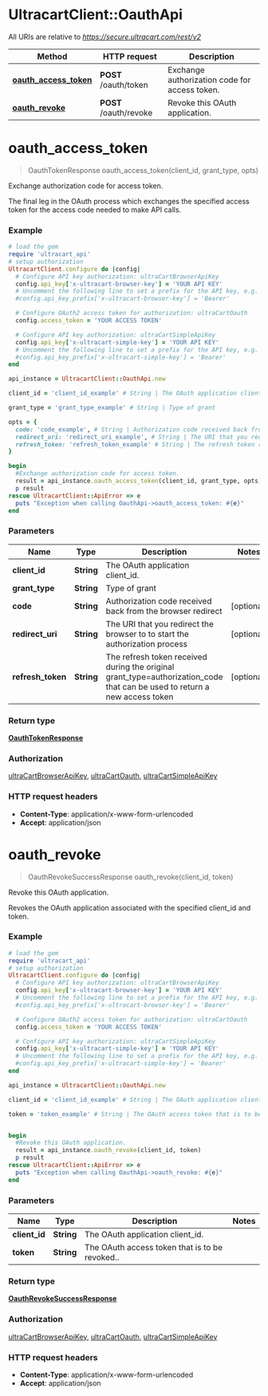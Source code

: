 # UltracartClient::OauthApi

All URIs are relative to *https://secure.ultracart.com/rest/v2*

Method | HTTP request | Description
------------- | ------------- | -------------
[**oauth_access_token**](OauthApi.md#oauth_access_token) | **POST** /oauth/token | Exchange authorization code for access token.
[**oauth_revoke**](OauthApi.md#oauth_revoke) | **POST** /oauth/revoke | Revoke this OAuth application.


# **oauth_access_token**
> OauthTokenResponse oauth_access_token(client_id, grant_type, opts)

Exchange authorization code for access token.

The final leg in the OAuth process which exchanges the specified access token for the access code needed to make API calls. 

### Example
```ruby
# load the gem
require 'ultracart_api'
# setup authorization
UltracartClient.configure do |config|
  # Configure API key authorization: ultraCartBrowserApiKey
  config.api_key['x-ultracart-browser-key'] = 'YOUR API KEY'
  # Uncomment the following line to set a prefix for the API key, e.g. 'Bearer' (defaults to nil)
  #config.api_key_prefix['x-ultracart-browser-key'] = 'Bearer'

  # Configure OAuth2 access token for authorization: ultraCartOauth
  config.access_token = 'YOUR ACCESS TOKEN'

  # Configure API key authorization: ultraCartSimpleApiKey
  config.api_key['x-ultracart-simple-key'] = 'YOUR API KEY'
  # Uncomment the following line to set a prefix for the API key, e.g. 'Bearer' (defaults to nil)
  #config.api_key_prefix['x-ultracart-simple-key'] = 'Bearer'
end

api_instance = UltracartClient::OauthApi.new

client_id = 'client_id_example' # String | The OAuth application client_id.

grant_type = 'grant_type_example' # String | Type of grant

opts = { 
  code: 'code_example', # String | Authorization code received back from the browser redirect
  redirect_uri: 'redirect_uri_example', # String | The URI that you redirect the browser to to start the authorization process
  refresh_token: 'refresh_token_example' # String | The refresh token received during the original grant_type=authorization_code that can be used to return a new access token
}

begin
  #Exchange authorization code for access token.
  result = api_instance.oauth_access_token(client_id, grant_type, opts)
  p result
rescue UltracartClient::ApiError => e
  puts "Exception when calling OauthApi->oauth_access_token: #{e}"
end
```

### Parameters

Name | Type | Description  | Notes
------------- | ------------- | ------------- | -------------
 **client_id** | **String**| The OAuth application client_id. | 
 **grant_type** | **String**| Type of grant | 
 **code** | **String**| Authorization code received back from the browser redirect | [optional] 
 **redirect_uri** | **String**| The URI that you redirect the browser to to start the authorization process | [optional] 
 **refresh_token** | **String**| The refresh token received during the original grant_type&#x3D;authorization_code that can be used to return a new access token | [optional] 

### Return type

[**OauthTokenResponse**](OauthTokenResponse.md)

### Authorization

[ultraCartBrowserApiKey](../README.md#ultraCartBrowserApiKey), [ultraCartOauth](../README.md#ultraCartOauth), [ultraCartSimpleApiKey](../README.md#ultraCartSimpleApiKey)

### HTTP request headers

 - **Content-Type**: application/x-www-form-urlencoded
 - **Accept**: application/json



# **oauth_revoke**
> OauthRevokeSuccessResponse oauth_revoke(client_id, token)

Revoke this OAuth application.

Revokes the OAuth application associated with the specified client_id and token. 

### Example
```ruby
# load the gem
require 'ultracart_api'
# setup authorization
UltracartClient.configure do |config|
  # Configure API key authorization: ultraCartBrowserApiKey
  config.api_key['x-ultracart-browser-key'] = 'YOUR API KEY'
  # Uncomment the following line to set a prefix for the API key, e.g. 'Bearer' (defaults to nil)
  #config.api_key_prefix['x-ultracart-browser-key'] = 'Bearer'

  # Configure OAuth2 access token for authorization: ultraCartOauth
  config.access_token = 'YOUR ACCESS TOKEN'

  # Configure API key authorization: ultraCartSimpleApiKey
  config.api_key['x-ultracart-simple-key'] = 'YOUR API KEY'
  # Uncomment the following line to set a prefix for the API key, e.g. 'Bearer' (defaults to nil)
  #config.api_key_prefix['x-ultracart-simple-key'] = 'Bearer'
end

api_instance = UltracartClient::OauthApi.new

client_id = 'client_id_example' # String | The OAuth application client_id.

token = 'token_example' # String | The OAuth access token that is to be revoked..


begin
  #Revoke this OAuth application.
  result = api_instance.oauth_revoke(client_id, token)
  p result
rescue UltracartClient::ApiError => e
  puts "Exception when calling OauthApi->oauth_revoke: #{e}"
end
```

### Parameters

Name | Type | Description  | Notes
------------- | ------------- | ------------- | -------------
 **client_id** | **String**| The OAuth application client_id. | 
 **token** | **String**| The OAuth access token that is to be revoked.. | 

### Return type

[**OauthRevokeSuccessResponse**](OauthRevokeSuccessResponse.md)

### Authorization

[ultraCartBrowserApiKey](../README.md#ultraCartBrowserApiKey), [ultraCartOauth](../README.md#ultraCartOauth), [ultraCartSimpleApiKey](../README.md#ultraCartSimpleApiKey)

### HTTP request headers

 - **Content-Type**: application/x-www-form-urlencoded
 - **Accept**: application/json



